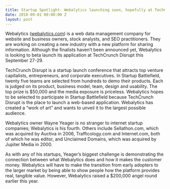 ```yaml
---
title: Startup Spotlight- Webalytics launching soon, hopefully at TechCrunch Disrupt
date: 2010-09-01 00:00:00 Z
layout: post
---
```

 
<p>Webalytics (<a href="http://webalytics.com/" target="_blank">webalytics.com</a>) is a web data management company for website and business owners, stock analysts, and SEO practitioners. They are working on creating a new industry with a new platform for sharing information. Although the finalists haven&rsquo;t been announced yet, Webalytics is looking to beta launch its application at TechCrunch Disrupt this September 27-29.</p>
<p>TechCrunch Disrupt is a startup launch conference that attracts top venture capitalists, entrepreneurs, and corporate executives. In Startup Battlefield, twenty five teams are selected from hundreds to demo their products. Each is judged on its product, business model, team, design and usability. The top prize is $50,000 and the media exposure is priceless. Webalytics hopes to be selected to participate in Startup Battlefield because TechCrunch Disrupt is the place to launch a web-based application. Webalytics has created a &ldquo;work of art&rdquo; and wants to unveil it to the largest possible audience.</p>
<p>Webalytics owner Wayne Yeager is no stranger to internet startup companies; Webalytics is his fourth. Others include Sellathon.com, which was acquired by Auctiva in 2006, Trafficology.com and Internet.com, both of which he was editor, and Unclaimed Domains, which was acquired by Jupiter Media in 2000.</p>
<p>As with any of his startups, Yeager&rsquo;s biggest challenge is demonstrating the connection between what Webalytics does and how it makes the customer money. Webalytics will have to make the transition from early adopters to the larger market by being able to show people how the platform provides real, tangible value. However, Webalytics raised a $200,000 angel round earlier this year.</p>
